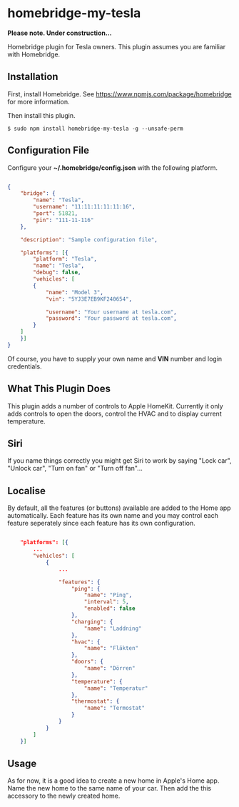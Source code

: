 # homebridge-my-tesla

**Please note. Under construction...**

Homebridge plugin for Tesla owners. This plugin assumes you are familiar with Homebridge. 

## Installation

First, install Homebridge. See https://www.npmjs.com/package/homebridge
for more information.

Then install this plugin.

    $ sudo npm install homebridge-my-tesla -g --unsafe-perm


## Configuration File

Configure your **~/.homebridge/config.json** with the following platform.

```json

{
    "bridge": {
        "name": "Tesla",
        "username": "11:11:11:11:11:16",
        "port": 51821,
        "pin": "111-11-116"
    },

    "description": "Sample configuration file",

    "platforms": [{
        "platform": "Tesla",
        "name": "Tesla",
        "debug": false,
        "vehicles": [
        {         
            "name": "Model 3",       
            "vin": "5YJ3E7EB9KF240654",

            "username": "Your username at tesla.com",
            "password": "Your password at tesla.com",
        }
    ]
    }]
}

```

Of course, you have to supply your own name and **VIN** number and login credentials.


## What This Plugin Does

This plugin adds a number of controls to Apple HomeKit. Currently
it only adds controls to open the doors, control the HVAC and to display current temperature.

## Siri

If you name things correctly you might get Siri to work by saying "Lock car", "Unlock car", "Turn on fan" or "Turn off fan"...

## Localise

By default, all the features (or buttons) available are added to the Home app automatically. 
Each feature has its own name and you may control each feature seperately since each 
feature has its own configuration.


```json

    "platforms": [{
        ...
        "vehicles": [
            {
                ...         

                "features": {
                    "ping": {
                        "name": "Ping",
                        "interval": 5,
                        "enabled": false
                    },
                    "charging": {
                        "name": "Laddning"
                    },
                    "hvac": {
                        "name": "Fläkten"
                    },
                    "doors": {
                        "name": "Dörren"
                    },
                    "temperature": {
                        "name": "Temperatur"
                    },
                    "thermostat": {
                        "name": "Termostat"
                    }
                }
            }
        ]
    }]
```

## Usage

As for now, it is a good idea to create a new home in Apple's Home app. Name
the new home to the same name of your car. Then add the this accessory to the newly created home.

